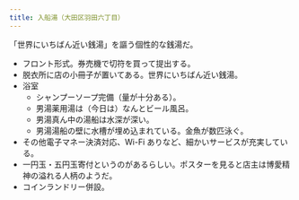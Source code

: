 ```yaml
---
title: 入船湯（大田区羽田六丁目）
---
```


「世界にいちばん近い銭湯」を謳う個性的な銭湯だ。

* フロント形式。券売機で切符を買って提出する。
* 脱衣所に店の小冊子が置いてある。世界にいちばん近い銭湯。
* 浴室
  * シャンプーソープ完備（量が十分ある）。
  * 男湯薬用湯は（今日は）なんとビール風呂。
  * 男湯真ん中の湯船は水深が深い。
  * 男湯湯船の壁に水槽が埋め込まれている。金魚が数匹泳ぐ。
* その他電子マネー決済対応、Wi-Fi ありなど、細かいサービスが充実している。
* 一円玉・五円玉寄付というのがあるらしい。ポスターを見ると店主は博愛精神の溢れる人柄のようだ。
* コインランドリー併設。
